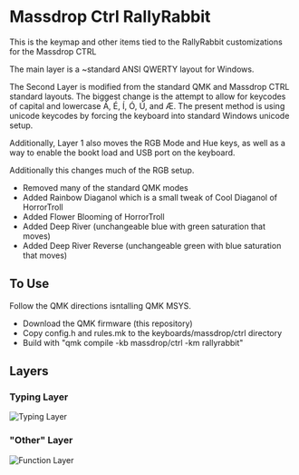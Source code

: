 # Massdrop Ctrl RallyRabbit

This is the keymap and other items tied to the RallyRabbit customizations for the Massdrop CTRL

The main layer is a ~standard ANSI QWERTY layout for Windows.

The Second Layer is modified from the standard QMK and Massdrop CTRL standard layouts.  The
biggest change is the attempt to allow for keycodes of capital and lowercase Á, É, Í, Ó, Ú, and Æ.
The present method is using unicode keycodes by forcing the keyboard into standard Windows unicode
setup.

Additionally, Layer 1 also moves the RGB Mode and Hue keys, as well as a way to enable the bookt load
and USB port on the keyboard.

Additionally this changes much of the RGB setup.
* Removed many of the standard QMK modes
* Added Rainbow Diaganol which is a small tweak of Cool Diaganol of HorrorTroll
* Added Flower Blooming of HorrorTroll
* Added Deep River (unchangeable blue with green saturation that moves)
* Added Deep River Reverse (unchangeable green with blue saturation that moves)

## To Use

Follow the QMK directions isntalling QMK MSYS.
* Download the QMK firmware (this repository)
* Copy config.h and rules.mk to the keyboards/massdrop/ctrl directory
* Build with "qmk compile -kb massdrop/ctrl -km rallyrabbit"

## Layers

### Typing Layer

![Typing Layer](https://user-images.githubusercontent.com/90145104/211661741-6736c4fd-56a2-4dd4-bd81-57c42cc8ab13.png)

### "Other" Layer

![Function Layer](https://user-images.githubusercontent.com/90145104/211661742-84ce600c-9921-40ce-ab56-cfd6b733b557.png)


